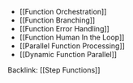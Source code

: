 - [[Function Orchestration]]
- [[Function Branching]]
- [[Function Error Handling]]
- [[Function Human In the Loop]]
- [[Parallel Function Processing]]
- [[Dynamic Function Parallel]]

Backlink: [[Step Functions]]